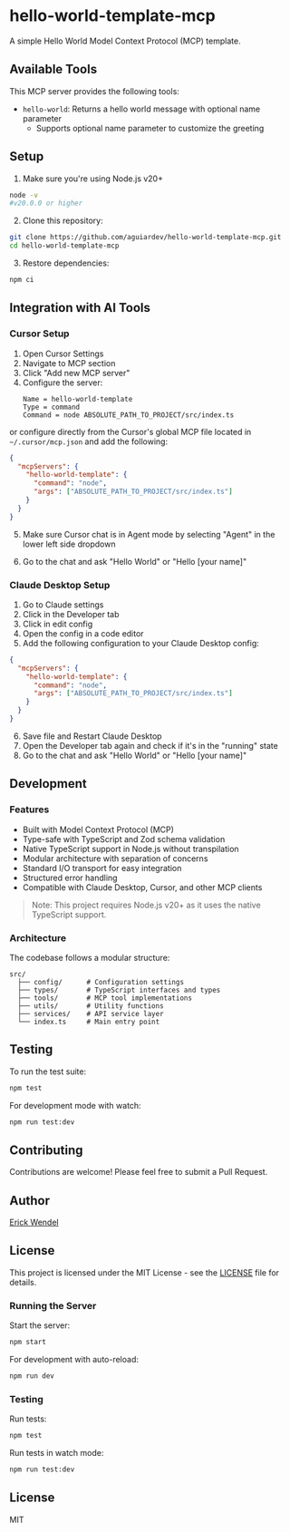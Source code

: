 # hello-world-template-mcp

A simple Hello World Model Context Protocol (MCP) template.

## Available Tools

This MCP server provides the following tools:

- `hello-world`: Returns a hello world message with optional name parameter
  - Supports optional name parameter to customize the greeting

## Setup

1. Make sure you're using Node.js v20+
```bash
node -v
#v20.0.0 or higher
```

2. Clone this repository:
```bash
git clone https://github.com/aguiardev/hello-world-template-mcp.git
cd hello-world-template-mcp
```

3. Restore dependencies:
```bash
npm ci
```

## Integration with AI Tools

### Cursor Setup

1. Open Cursor Settings
2. Navigate to MCP section
3. Click "Add new MCP server"
4. Configure the server:
   ```
   Name = hello-world-template
   Type = command
   Command = node ABSOLUTE_PATH_TO_PROJECT/src/index.ts
   ```

or configure directly from the Cursor's global MCP file located in `~/.cursor/mcp.json` and add the following:

```json
{
  "mcpServers": {
    "hello-world-template": {
      "command": "node",
      "args": ["ABSOLUTE_PATH_TO_PROJECT/src/index.ts"]
    }
  }
}
```

5. Make sure Cursor chat is in Agent mode by selecting "Agent" in the lower left side dropdown

6. Go to the chat and ask "Hello World" or "Hello [your name]"

### Claude Desktop Setup

1. Go to Claude settings
2. Click in the Developer tab
3. Click in edit config
4. Open the config in a code editor
5. Add the following configuration to your Claude Desktop config:

```json
{
  "mcpServers": {
    "hello-world-template": {
      "command": "node",
      "args": ["ABSOLUTE_PATH_TO_PROJECT/src/index.ts"]
    }
  }
}
```

6. Save file and Restart Claude Desktop
7. Open the Developer tab again and check if it's in the "running" state
8. Go to the chat and ask "Hello World" or "Hello [your name]"

## Development

### Features

- Built with Model Context Protocol (MCP)
- Type-safe with TypeScript and Zod schema validation
- Native TypeScript support in Node.js without transpilation
- Modular architecture with separation of concerns
- Standard I/O transport for easy integration
- Structured error handling
- Compatible with Claude Desktop, Cursor, and other MCP clients

> Note: This project requires Node.js v20+ as it uses the native TypeScript support.

### Architecture

The codebase follows a modular structure:

```
src/
  ├── config/      # Configuration settings
  ├── types/       # TypeScript interfaces and types
  ├── tools/       # MCP tool implementations
  ├── utils/       # Utility functions
  ├── services/    # API service layer
  └── index.ts     # Main entry point
```

## Testing

To run the test suite:

```bash
npm test
```

For development mode with watch:

```bash
npm run test:dev
```

## Contributing

Contributions are welcome! Please feel free to submit a Pull Request.

## Author

[Erick Wendel](https://linktr.ee/erickwendel)

## License

This project is licensed under the MIT License - see the [LICENSE](./LICENSE) file for details.

### Running the Server

Start the server:

```bash
npm start
```

For development with auto-reload:

```bash
npm run dev
```

### Testing

Run tests:

```bash
npm test
```

Run tests in watch mode:

```bash
npm run test:dev
```

## License

MIT